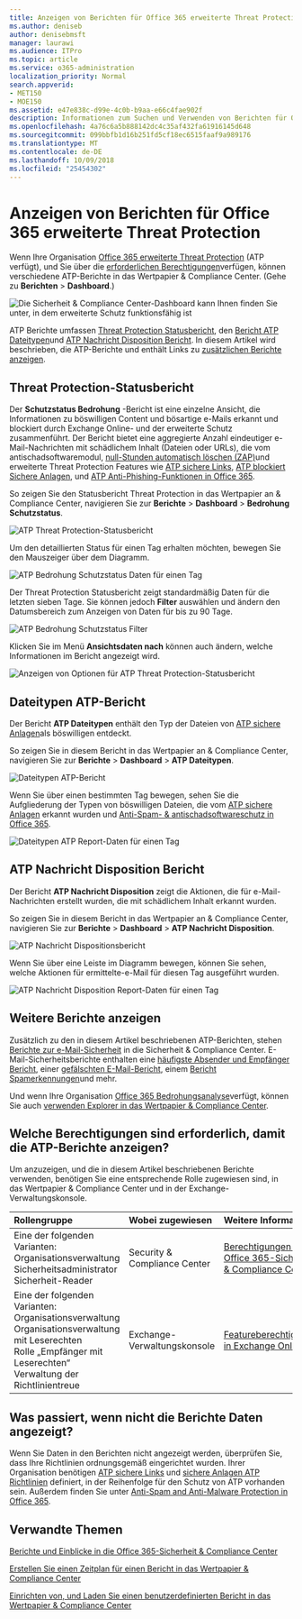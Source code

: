 ```yaml
---
title: Anzeigen von Berichten für Office 365 erweiterte Threat Protection
ms.author: deniseb
author: denisebmsft
manager: laurawi
ms.audience: ITPro
ms.topic: article
ms.service: o365-administration
localization_priority: Normal
search.appverid:
- MET150
- MOE150
ms.assetid: e47e838c-d99e-4c0b-b9aa-e66c4fae902f
description: Informationen zum Suchen und Verwenden von Berichten für Office 365 erweiterte Threat Protection in das Wertpapier &amp; Compliance Center.
ms.openlocfilehash: 4a76c6a5b888142dc4c35af432fa61916145d648
ms.sourcegitcommit: 099bbfb1d16b251fd5cf18ec6515faaf9a989176
ms.translationtype: MT
ms.contentlocale: de-DE
ms.lasthandoff: 10/09/2018
ms.locfileid: "25454302"
---
```

# <a name="view-reports-for-office-365-advanced-threat-protection"></a>Anzeigen von Berichten für Office 365 erweiterte Threat Protection

Wenn Ihre Organisation [Office 365 erweiterte Threat Protection](office-365-atp.md) (ATP verfügt), und Sie über die [erforderlichen Berechtigungen](#what-permissions-are-needed-to-view-these-reports)verfügen, können verschiedene ATP-Berichte in das Wertpapier &amp; Compliance Center. (Gehe zu **Berichten** \> **Dashboard**.)
  
![Die Sicherheit &amp; Compliance Center-Dashboard kann Ihnen finden Sie unter, in dem erweiterte Schutz funktionsfähig ist](media/6b213d34-adbb-44af-8549-be9a7e2db087.png)
  
ATP Berichte umfassen [Threat Protection Statusbericht](#threat-protection-status-report), den [Bericht ATP Dateitypen](#atp-file-types-report)und [ATP Nachricht Disposition Bericht](#atp-message-disposition-report). In diesem Artikel wird beschrieben, die ATP-Berichte und enthält Links zu [zusätzlichen Berichte anzeigen](#additional-reports-to-view).
  
## <a name="threat-protection-status-report"></a>Threat Protection-Statusbericht

Der **Schutzstatus Bedrohung** -Bericht ist eine einzelne Ansicht, die Informationen zu böswilligen Content und bösartige e-Mails erkannt und blockiert durch Exchange Online- und der erweiterte Schutz zusammenführt. Der Bericht bietet eine aggregierte Anzahl eindeutiger e-Mail-Nachrichten mit schädlichem Inhalt (Dateien oder URLs), die vom antischadsoftwaremodul, [null-Stunden automatisch löschen (ZAP)](zero-hour-auto-purge.md)und erweiterte Threat Protection Features wie [ATP sichere Links](atp-safe-links.md), [ATP blockiert Sichere Anlagen](atp-safe-attachments.md), und [ATP Anti-Phishing-Funktionen in Office 365](atp-anti-phishing.md).
  
So zeigen Sie den Statusbericht Threat Protection in das Wertpapier an &amp; Compliance Center, navigieren Sie zur **Berichte** \> **Dashboard** \> **Bedrohung Schutzstatus**.
  
![ATP Threat Protection-Statusbericht](media/6bdd41eb-62e0-423b-9fd4-d1d5baf0cbd5.png)
  
Um den detaillierten Status für einen Tag erhalten möchten, bewegen Sie den Mauszeiger über dem Diagramm.
  
![ATP Bedrohung Schutzstatus Daten für einen Tag](media/d5c2c6ad-c002-4985-a032-c866e46fdea8.png)
  
Der Threat Protection Statusbericht zeigt standardmäßig Daten für die letzten sieben Tage. Sie können jedoch **Filter** auswählen und ändern den Datumsbereich zum Anzeigen von Daten für bis zu 90 Tage. 
  
![ATP Bedrohung Schutzstatus Filter](media/4f703369-642b-402b-9758-b9c828283410.png)
  
Klicken Sie im Menü **Ansichtsdaten nach** können auch ändern, welche Informationen im Bericht angezeigt wird. 
  
![Anzeigen von Optionen für ATP Threat Protection-Statusbericht](media/4959bf8c-d192-4542-b00b-184e101e7513.png)
  
## <a name="atp-file-types-report"></a>Dateitypen ATP-Bericht

Der Bericht **ATP Dateitypen** enthält den Typ der Dateien von [ATP sichere Anlagen](atp-safe-attachments.md)als böswilligen entdeckt.
  
So zeigen Sie in diesem Bericht in das Wertpapier an &amp; Compliance Center, navigieren Sie zur **Berichte** \> **Dashboard** \> **ATP Dateitypen**.
  
![Dateitypen ATP-Bericht](media/6e3f5d33-79aa-4b2d-938c-6ef135d9e54c.png)
  
Wenn Sie über einen bestimmten Tag bewegen, sehen Sie die Aufgliederung der Typen von böswilligen Dateien, die vom [ATP sichere Anlagen](atp-safe-attachments.md) erkannt wurden und [Anti-Spam- &amp; antischadsoftwareschutz in Office 365](anti-spam-and-anti-malware-protection.md).
  
![Dateitypen ATP Report-Daten für einen Tag](media/10d18428-699a-41d2-a73e-be3a8214ada1.png)
  
## <a name="atp-message-disposition-report"></a>ATP Nachricht Disposition Bericht

Der Bericht **ATP Nachricht Disposition** zeigt die Aktionen, die für e-Mail-Nachrichten erstellt wurden, die mit schädlichem Inhalt erkannt wurden. 
  
So zeigen Sie in diesem Bericht in das Wertpapier an &amp; Compliance Center, navigieren Sie zur **Berichte** \> **Dashboard** \> **ATP Nachricht Disposition**.
  
![ATP Nachricht Dispositionsbericht](media/b0ff65c4-53d3-496d-bafa-8937a5eb69e5.png)
  
Wenn Sie über eine Leiste im Diagramm bewegen, können Sie sehen, welche Aktionen für ermittelte-e-Mail für diesen Tag ausgeführt wurden.
  
![ATP Nachricht Disposition Report-Daten für einen Tag](media/68d2beb8-4b30-48c4-8ba6-5e8ab88ae456.png)
  
## <a name="additional-reports-to-view"></a>Weitere Berichte anzeigen

Zusätzlich zu den in diesem Artikel beschriebenen ATP-Berichten, stehen [Berichte zur e-Mail-Sicherheit](view-email-security-reports.md) in die Sicherheit &amp; Compliance Center. E-Mail-Sicherheitsberichte enthalten eine [häufigste Absender und Empfänger Bericht](view-email-security-reports.md#top-senders-and-recipients-report), einer [gefälschten E-Mail-Bericht](view-email-security-reports.md#spoof-mail-report), einem [Bericht Spamerkennungen](view-email-security-reports.md#spam-detections-report)und mehr.
  
Und wenn Ihre Organisation [Office 365 Bedrohungsanalyse](office-365-ti.md)verfügt, können Sie auch [verwenden Explorer in das Wertpapier &amp; Compliance Center](use-explorer-in-security-and-compliance.md).
  
## <a name="what-permissions-are-needed-to-view-the-atp-reports"></a>Welche Berechtigungen sind erforderlich, damit die ATP-Berichte anzeigen?

Um anzuzeigen, und die in diesem Artikel beschriebenen Berichte verwenden, benötigen Sie eine entsprechende Rolle zugewiesen sind, in das Wertpapier &amp; Compliance Center und in der Exchange-Verwaltungskonsole.
  
|**Rollengruppe**|**Wobei zugewiesen**|**Weitere Informationen**|
|:-----|:-----|:-----|
| Eine der folgenden Varianten:  <br/>  Organisationsverwaltung  <br/>  Sicherheitsadministrator  <br/>  Sicherheit-Reader  <br/> |Security &amp; Compliance Center  <br/> |[Berechtigungen in der Office 365-Sicherheit &amp; Compliance Center](permissions-in-the-security-and-compliance-center.md) <br/> |
| Eine der folgenden Varianten:  <br/>  Organisationsverwaltung  <br/>  Organisationsverwaltung mit Leserechten  <br/>  Rolle „Empfänger mit Leserechten“  <br/>  Verwaltung der Richtlinientreue  <br/> |Exchange-Verwaltungskonsole  <br/> |[Featureberechtigungen in Exchange Online](https://technet.microsoft.com/library/jj200673%28v=exchg.150%29.aspx) <br/> |
   
## <a name="what-if-the-reports-arent-showing-data"></a>Was passiert, wenn nicht die Berichte Daten angezeigt?

Wenn Sie Daten in den Berichten nicht angezeigt werden, überprüfen Sie, dass Ihre Richtlinien ordnungsgemäß eingerichtet wurden. Ihrer Organisation benötigen [ATP sichere Links](set-up-atp-safe-links-policies.md) und [sichere Anlagen ATP Richtlinien](set-up-atp-safe-attachments-policies.md) definiert, in der Reihenfolge für den Schutz von ATP vorhanden sein. Außerdem finden Sie unter [Anti-Spam and Anti-Malware Protection in Office 365](anti-spam-and-anti-malware-protection.md).
  
## <a name="related-topics"></a>Verwandte Themen

[Berichte und Einblicke in die Office 365-Sicherheit &amp; Compliance Center](reports-and-insights-in-security-and-compliance.md)
  
[Erstellen Sie einen Zeitplan für einen Bericht in das Wertpapier &amp; Compliance Center](create-a-schedule-for-a-report.md)
  
[Einrichten von, und Laden Sie einen benutzerdefinierten Bericht in das Wertpapier &amp; Compliance Center](set-up-and-download-a-custom-report.md)
  

